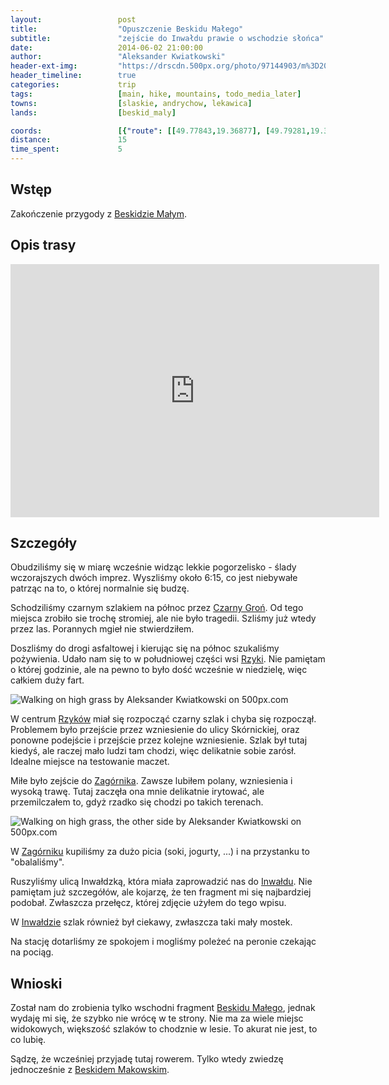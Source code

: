 ```yaml
---
layout:                 post
title:                  "Opuszczenie Beskidu Małego"
subtitle:               "zejście do Inwałdu prawie o wschodzie słońca"
date:                   2014-06-02 21:00:00
author:                 "Aleksander Kwiatkowski"
header-ext-img:         "https://drscdn.500px.org/photo/97144903/m%3D2048/912df5c155c296b53a1edf92c86a41de"
header_timeline:        true
categories:             trip
tags:                   [main, hike, mountains, todo_media_later]
towns:                  [slaskie, andrychow, lekawica]
lands:                  [beskid_maly]

coords:                 [{"route": [[49.77843,19.36877], [49.79281,19.37546], [49.78766,19.37924], [49.78633,19.38795], [49.79386,19.38842], [49.81262,19.38563], [49.81514,19.38834], [49.82289,19.38156], [49.83784,19.38306], [49.84290,19.37941], [49.85032,19.38169], [49.85112,19.38726], [49.85311,19.38722]], "type": "hike"}, {"route": [[49.85304,19.38754], [49.85564,19.35243], [49.84828,19.34668], [49.84795,19.33604], [49.87627,19.28995], [49.88501,19.23931], [49.87959,19.20017], [49.83787,19.11176], [49.82951,19.07855], [49.83555,19.04739]], "type": "train"}]
distance:               15
time_spent:             5
---
```


[wiki-beskid-maly]:             https://pl.wikipedia.org/wiki/Beskid_Ma%C5%82y
[wiki-chatka]:                  https://pl.wikipedia.org/wiki/Chatka_na_Potr%C3%B3jnej
[wiki-czarny-gron]:             https://pl.wikipedia.org/wiki/Czarny_Gro%C5%84_(793_m)
[wiki-rzyki]:                   https://pl.wikipedia.org/wiki/Rzyki
[wiki-zagornik]:                https://pl.wikipedia.org/wiki/Zag%C3%B3rnik_(wojew%C3%B3dztwo_ma%C5%82opolskie)
[wiki-inwald]:                  https://pl.wikipedia.org/wiki/Inwa%C5%82d
[wiki-beskid-makowski]:         https://pl.wikipedia.org/wiki/Beskid_Makowski

Wstęp
-----

Zakończenie przygody z [Beskidzie Małym][wiki-beskid-maly].

Opis trasy
----------

<iframe height='405' width='590' frameborder='0' allowtransparency='true' scrolling='no' src='https://www.strava.com/activities/277384079/embed/3362e7c5e9132207e813d69e7d9cb71a95fa607f'></iframe>

Szczegóły
---------

Obudziliśmy się w miarę wcześnie widząc lekkie pogorzelisko - ślady wczorajszych
dwóch imprez. Wyszliśmy około 6:15, co jest niebywałe patrząc na to, o której
normalnie się budzę.

Schodziliśmy czarnym szlakiem na północ przez [Czarny Groń][wiki-czarny-gron].
Od tego miejsca zrobiło sie trochę stromiej, ale nie było tragedii. Szliśmy już
wtedy przez las. Porannych mgieł nie stwierdziłem.

Doszliśmy do drogi asfaltowej i kierując się na północ szukaliśmy pożywienia.
Udało nam się to w południowej części wsi [Rzyki][wiki-rzyki].
Nie pamiętam o której godzinie, ale na pewno to było dość
wcześnie w niedzielę, więc całkiem duży fart.

<div class='pixels-photo'>
  <p>
    <img src='https://drscdn.500px.org/photo/146076093/m%3D900/1dc38fdef88a2f44b97263feadd9c415' alt='Walking on high grass by Aleksander Kwiatkowski on 500px.com'>
  </p>
  <a href='https://500px.com/photo/146076093/walking-on-high-grass-by-aleksander-kwiatkowski' alt='Walking on high grass by Aleksander Kwiatkowski on 500px.com'></a>
</div>
<script type='text/javascript' src='https://500px.com/embed.js'></script>

W centrum [Rzyków][wiki-rzyki] miał się rozpocząć czarny szlak i chyba się rozpoczął.
Problemem było przejście
przez wzniesienie do ulicy Skórnickiej, oraz ponowne podejście i przejście przez
kolejne wzniesienie. Szlak był tutaj kiedyś, ale raczej mało ludzi tam chodzi, więc
delikatnie sobie zarósł. Idealne miejsce na testowanie maczet.

Miłe było zejście do [Zagórnika][wiki-zagornik]. Zawsze lubiłem polany, wzniesienia
i wysoką trawę. Tutaj zaczęła ona mnie delikatnie irytować, ale przemilczałem to,
gdyż rzadko się chodzi po takich terenach.

<div class='pixels-photo'>
  <p>
    <img src='https://drscdn.500px.org/photo/146076309/m%3D900/d69a308a469c9ef062db2646305ca144' alt='Walking on high grass, the other side by Aleksander Kwiatkowski on 500px.com'>
  </p>
  <a href='https://500px.com/photo/146076309/walking-on-high-grass-the-other-side-by-aleksander-kwiatkowski' alt='Walking on high grass, the other side by Aleksander Kwiatkowski on 500px.com'></a>
</div>
<script type='text/javascript' src='https://500px.com/embed.js'></script>

W [Zagórniku][wiki-zagornik] kupiliśmy za dużo picia (soki, jogurty, ...) i
na przystanku to "obalaliśmy".

Ruszyliśmy ulicą Inwałdzką, która miała zaprowadzić nas do [Inwałdu][wiki-inwald].
Nie pamiętam już szczegółów, ale kojarzę, że ten fragment mi się najbardziej
podobał. Zwłaszcza przełęcz, której zdjęcie użyłem do tego wpisu.

W [Inwałdzie][wiki-inwald] szlak również był ciekawy, zwłaszcza taki mały mostek.

Na stację dotarliśmy ze spokojem i mogliśmy poleżeć na peronie czekając na
pociąg.

Wnioski
-------

Został nam do zrobienia tylko wschodni fragment [Beskidu Małego][wiki-beskid-maly],
jednak wydaję mi się, że szybko nie wrócę w te strony. Nie ma za wiele miejsc
widokowych, większość szlaków to chodznie w lesie. To akurat nie jest, to co lubię.

Sądzę, że wcześniej przyjadę tutaj rowerem. Tylko wtedy zwiedzę jednocześnie z
[Beskidem Makowskim][wiki-beskid-makowski].
